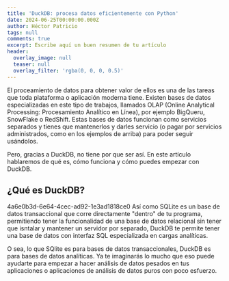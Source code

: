 ```yaml
---
title: 'DuckDB: procesa datos eficientemente con Python'
date: 2024-06-25T00:00:00.000Z
author: Héctor Patricio
tags: null
comments: true
excerpt: Escribe aquí un buen resumen de tu artículo
header:
  overlay_image: null
  teaser: null
  overlay_filter: 'rgba(0, 0, 0, 0.5)'
---
```

El proceamiento de datos para obtener valor de ellos es una de las tareas que toda plataforma o aplicación
moderna tiene. Existen bases de datos especializadas en este tipo de trabajos, llamados OLAP (Online Analytical Processing: Procesamiento Analítico en Línea), por ejemplo BigQueru, SnowFlake o RedShift.
Estas bases de datos funcionan como servicios separados y tienes que mantenerlos y darles servicio (o pagar
por servicios administrados, como en los ejemplos de arriba) para poder seguir
usándolos.

Pero, gracias a DuckDB, no tiene por que ser así. En este artículo hablaremos de qué es, cómo funciona
y cómo puedes empezar con DuckDB.

## ¿Qué es DuckDB?

4a6e0b3d-6e64-4cec-ad92-1e3ad1818ce0
Así como SQLite es un base de datos transaccional que corre directamente "dentro"
de tu programa, permitiendo tener la funcionalidad de una base de datos relacional
sin tener que isntalar y mantener un servidor por separado, DuckDB te permite
tener una base de datos con interfaz SQL especializada en cargas analíticas.

O sea, lo que SQlite es para bases de datos transaccionales, DuckDB es para
bases de datos analíticas. Ya te imaginarás lo mucho que eso puede
ayudarte para empezar a hacer análisis de datos pesados en tus aplicaciones
o aplicaciones de análisis de datos puros con poco esfuerzo.


